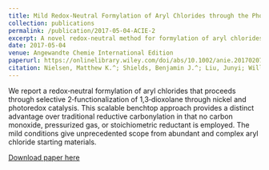 ```yaml
---
title: Mild Redox-Neutral Formylation of Aryl Chlorides through the Photocatalytic Generation of Chlorine Radicals
collection: publications
permalink: /publication/2017-05-04-ACIE-2
excerpt: A novel redox-neutral method for formylation of aryl chlorides is presented. The mild conditions give unprecedented scope from abundant and complex aryl chloride starting materials. Highlighted in Organic Process Research & Development.
date: 2017-05-04
venue: Angewandte Chemie International Edition
paperurl: https://onlinelibrary.wiley.com/doi/abs/10.1002/anie.201702079
citation: Nielsen, Matthew K.^; Shields, Benjamin J.^; Liu, Junyi; Williams, M. J.; Zacuto, M. J.; Doyle, Abigail G. “Mild Redox-Neutral Formylation of Aryl Chlorides through the Photocatalytic Generation of Chlorine Radicals” Angew. Chem. Int. Ed. 2017, 56 7191–7194. ^Equal contributions.
---
```

We report a redox‐neutral formylation of aryl chlorides that proceeds through selective 2‐functionalization of 1,3‐dioxolane through nickel and photoredox catalysis. This scalable benchtop approach provides a distinct advantage over traditional reductive carbonylation in that no carbon monoxide, pressurized gas, or stoichiometric reductant is employed. The mild conditions give unprecedented scope from abundant and complex aryl chloride starting materials.

[Download paper here](http://academicpages.github.io/files/ACIE-2017.pdf)

